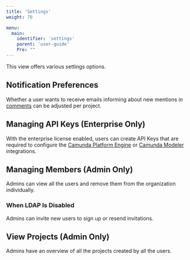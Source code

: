 ```yaml
---
title: 'Settings'
weight: 70

menu:
  main:
    identifier: 'settings'
    parent: 'user-guide'
    Pre: ""
---
```


This view offers various settings options.

## Notification Preferences

Whether a user wants to receive emails informing about new mentions in [comments](../diagrams#comments) can be adjusted per project.

## Managing API Keys (Enterprise Only)

With the enterprise license enabled, users can create API Keys that are required to configure the [Camunda Platform Engine](../../technical-guide/integrations/engine/) or [Camunda Modeler](../../technical-guide/integrations/modeler/) integrations.

## Managing Members (Admin Only)

Admins can view all the users and remove them from the organization individually.

### When LDAP Is Disabled

Admins can invite new users to sign up or resend invitations.

## View Projects (Admin Only)

Admins have an overview of all the projects created by all the users.
